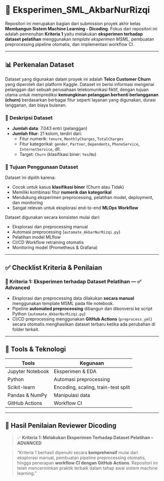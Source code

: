 # 🔬 Eksperimen_SML_AkbarNurRizqi

Repositori ini merupakan bagian dari submission proyek akhir kelas **Membangun Sistem Machine Learning - Dicoding**. Fokus dari repositori ini adalah pemenuhan **Kriteria 1** yaitu melakukan **eksperimen terhadap dataset pelatihan** menggunakan *template eksperimen MSML*, pembuatan preprocessing pipeline otomatis, dan implementasi workflow CI.

---

## 📊 Perkenalan Dataset

Dataset yang digunakan dalam proyek ini adalah **Telco Customer Churn** yang diperoleh dari platform Kaggle. Dataset ini berisi informasi mengenai pelanggan dari sebuah perusahaan telekomunikasi fiktif, dengan tujuan utama untuk memprediksi **kemungkinan pelanggan berhenti berlangganan (churn)** berdasarkan berbagai fitur seperti layanan yang digunakan, durasi langganan, dan biaya bulanan.

### 📑 Deskripsi Dataset

- **Jumlah data**: 7.043 entri (pelanggan)
- **Jumlah fitur**: 21 kolom, terdiri dari:
  - Fitur numerik: `tenure`, `MonthlyCharges`, `TotalCharges`
  - Fitur kategorikal: `gender`, `Partner`, `Dependents`, `PhoneService`, `InternetService`, dll.
  - Target: `Churn` (klasifikasi biner: `Yes`/`No`)

### 🎯 Tujuan Penggunaan Dataset

Dataset ini dipilih karena:

- Cocok untuk kasus **klasifikasi biner** (Churn atau Tidak)
- Memiliki kombinasi fitur **numerik dan kategorikal**
- Mendukung eksperimen preprocessing, pelatihan model, deployment, dan monitoring
- Sangat relevan untuk eksplorasi end-to-end **MLOps Workflow**

Dataset digunakan secara konsisten mulai dari:

- Eksplorasi dan preprocessing manual
- Automasi preprocessing (`automate_AkbarNurRizqi.py`)
- Pelatihan model MLflow
- CI/CD Workflow retraining otomatis
- Monitoring model (Prometheus & Grafana)

---

## ✅ Checklist Kriteria & Penilaian

### 🧪 Kriteria 1: Eksperimen terhadap Dataset Pelatihan — **✅ Advanced**

- Eksplorasi dan preprocessing data dilakukan **secara manual** menggunakan template MSML pada file notebook.
- Pipeline **automated preprocessing** dibangun dan dikonversi ke script Python (`automate_AkbarNurRizqi.py`)
- CI/CD preprocessing menggunakan **GitHub Actions** (`preprocess.yml`) secara otomatis menghasilkan dataset terbaru ketika ada perubahan di folder terkait.

---

## 🧰 Tools & Teknologi

| Tools            | Kegunaan                            |
| ---------------- | ----------------------------------- |
| Jupyter Notebook | Eksperimen & EDA                    |
| Python           | Automasi preprocessing              |
| Scikit-learn     | Encoding, scaling, train-test split |
| Pandas & NumPy   | Manipulasi data                     |
| GitHub Actions   | Workflow CI                         |

---

## 🏅 Hasil Penilaian Reviewer Dicoding

> ✅ **Kriteria 1: Melakukan Eksperimen Terhadap Dataset Pelatihan – ADVANCED**

> “Kriteria 1 berhasil dipenuhi secara **komprehensif** mulai dari eksplorasi manual, pembuatan pipeline preprocessing otomatis, hingga penerapan **workflow CI dengan GitHub Actions**. Repositori ini telah mencerminkan praktik terbaik dalam tahap awal sistem machine learning.”
